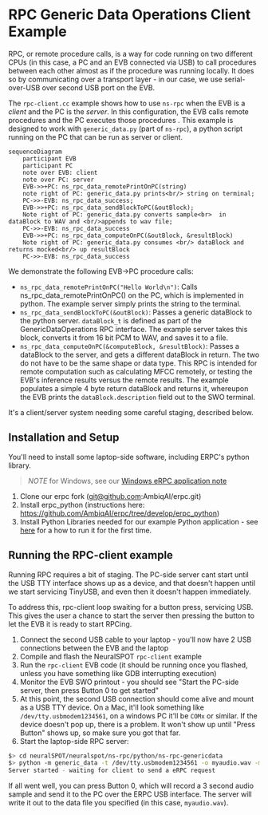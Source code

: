 # RPC Generic Data Operations Client Example
RPC, or remote procedure calls, is a way for code running on two different CPUs (in this case, a PC and an EVB connected via USB) to call procedures between each other almost as if the procedure was running locally. It does so by communicating over a transport layer - in our case, we use serial-over-USB over second USB port on the EVB.

The `rpc-client.cc` example shows how to use `ns-rpc` when the EVB is a *client* and the PC is the *server*. In this configuration, the EVB calls remote procedures and the PC executes those procedures . This example is designed to work with `generic_data.py` (part of `ns-rpc`), a python script running on the PC that can be run as server or client.

```mermaid
sequenceDiagram
    participant EVB
    participant PC
    note over EVB: client
    note over PC: server
    EVB->>+PC: ns_rpc_data_remotePrintOnPC(string)
    note right of PC: generic_data.py prints<br/> string on terminal;
    PC->>-EVB: ns_rpc_data_success;
    EVB->>+PC: ns_rpc_data_sendBlockToPC(&outBlock);
    Note right of PC: generic_data.py converts sample<br>  in dataBlock to WAV and <br/>appends to wav file;
    PC->>-EVB: ns_rpc_data_success
    EVB->>+PC: ns_rpc_data_computeOnPC(&outBlock, &resultBlock)
    Note right of PC: generic_data.py consumes <br/> dataBlock and returns mocked<br/> up resultBlock
    PC->>-EVB: ns_rpc_data_success
```



We demonstrate the following EVB->PC procedure calls:

- `ns_rpc_data_remotePrintOnPC("Hello World\n")`: Calls ns_rpc_data_remotePrintOnPC() on the PC, which is implemented in python. The example server simply prints the string to the terminal.
- `ns_rpc_data_sendBlockToPC(&outBlock)`: Passes a generic dataBlock to the python server. `dataBlock_t` is defined as part of the GenericDataOperations RPC interface. The example server takes this block, converts it from 16 bit PCM to WAV, and saves it to a file.
- `ns_rpc_data_computeOnPC(&computeBlock, &resultBlock)`: Passes a dataBlock to the server, and gets a different dataBlock in return. The two do not have to be the same shape or data type. This RPC is intended for remote computation such as calculating MFCC remotely, or testing the EVB's inference results versus the remote results. The example populates a simple 4 byte return dataBlock and returns it, whereupon the EVB prints the `dataBlock.description` field out to the SWO terminal.

It's a client/server system needing some careful staging, described below.

## Installation and Setup
You'll need to install some laptop-side software, including ERPC's python library.

> *NOTE* for Windows, see our [Windows eRPC application note](../../docs/Application-Note-neuralSPOT-and-Windows.md)

1. Clone our erpc fork (git@github.com:AmbiqAI/erpc.git)
2. Install erpc_python (instructions here: https://github.com/AmbiqAI/erpc/tree/develop/erpc_python)
3. Install Python Libraries needed for our example Python application - see [here](../../neuralspot/ns-rpc/README.md) for a how to run it for the first time.

## Running the RPC-client example
Running RPC requires a bit of staging. The PC-side server cant start until the USB TTY interface
shows up as a device, and that doesn't happen until we start servicing TinyUSB, and even then it doesn't happen immediately.

To address this, rpc-client loop swaiting for a button press, servicing USB. This gives the user a chance to start the server then
pressing the button to let the EVB it is ready to start RPCing.

1. Connect the second USB cable to your laptop - you'll now have 2 USB connections between the EVB and the laptop
2. Compile and flash the NeuralSPOT `rpc-client` example
3. Run the `rpc-client` EVB code (it should be running once you flashed, unless you have something like GDB interrupting execution)
4. Monitor the EVB SWO printout - you should see "Start the PC-side server, then press Button 0 to get started"
5. At this point, the second USB connection should come alive and mount as a USB TTY device. On a Mac, it'll look something like `/dev/tty.usbmodem1234561`, on a windows PC it'll be `COMx` or similar. If the device doesn't pop up, there is a problem. It won't show up until "Press Button" shows up, so make sure you got that far.
6. Start the laptop-side RPC server: 
```bash
$> cd neuralSPOT/neuralspot/ns-rpc/python/ns-rpc-genericdata
$> python -m generic_data -t /dev/tty.usbmodem1234561 -o myaudio.wav -m server
Server started - waiting for client to send a eRPC request
```
If all went well, you can press Button 0, which will record a 3 second audio sample and send it to the PC over the ERPC USB interface. The server will write it out to the data file you specified (in this case, `myaudio.wav`).
